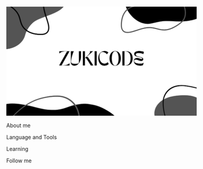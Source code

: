 ![Header](https://github.com/Zukicode/Zukicode/blob/main/assets/header.png)

About me

Language and Tools

Learning

Follow me

